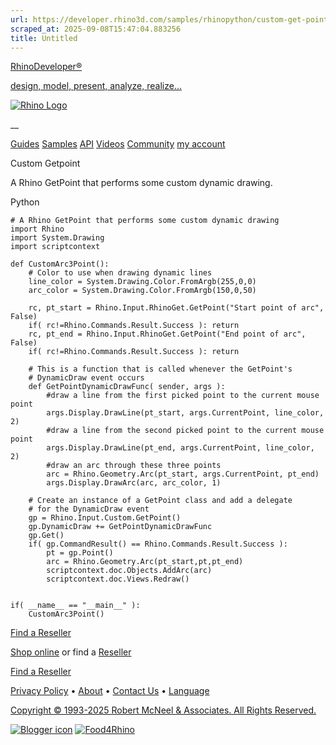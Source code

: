 ```yaml
---
url: https://developer.rhino3d.com/samples/rhinopython/custom-get-point/
scraped_at: 2025-09-08T15:47:04.883256
title: Untitled
---
```


[RhinoDeveloper®](/)

[design, model, present, analyze, realize...](/)

[![Rhino Logo](https://developer.rhino3d.com/images/rhinodevlogo.png)](/)

__

[Guides](https://developer.rhino3d.com/guides)
[Samples](https://developer.rhino3d.com/samples)
[API](https://developer.rhino3d.com/api)
[Videos](https://developer.rhino3d.com/videos)
[Community](https://discourse.mcneel.com/c/rhino-developer) [my account
](https://www.rhino3d.com/my-account/ "Manage your account, licenses, and
teams")

Custom Getpoint

A Rhino GetPoint that performs some custom dynamic drawing.

Python

    
    
    # A Rhino GetPoint that performs some custom dynamic drawing
    import Rhino
    import System.Drawing
    import scriptcontext
    
    def CustomArc3Point():
        # Color to use when drawing dynamic lines
        line_color = System.Drawing.Color.FromArgb(255,0,0)
        arc_color = System.Drawing.Color.FromArgb(150,0,50)
    
        rc, pt_start = Rhino.Input.RhinoGet.GetPoint("Start point of arc", False)
        if( rc!=Rhino.Commands.Result.Success ): return
        rc, pt_end = Rhino.Input.RhinoGet.GetPoint("End point of arc", False)
        if( rc!=Rhino.Commands.Result.Success ): return
    
        # This is a function that is called whenever the GetPoint's
        # DynamicDraw event occurs
        def GetPointDynamicDrawFunc( sender, args ):
            #draw a line from the first picked point to the current mouse point
            args.Display.DrawLine(pt_start, args.CurrentPoint, line_color, 2)
            #draw a line from the second picked point to the current mouse point
            args.Display.DrawLine(pt_end, args.CurrentPoint, line_color, 2)
            #draw an arc through these three points
            arc = Rhino.Geometry.Arc(pt_start, args.CurrentPoint, pt_end)
            args.Display.DrawArc(arc, arc_color, 1)
    
        # Create an instance of a GetPoint class and add a delegate
        # for the DynamicDraw event
        gp = Rhino.Input.Custom.GetPoint()
        gp.DynamicDraw += GetPointDynamicDrawFunc
        gp.Get()
        if( gp.CommandResult() == Rhino.Commands.Result.Success ):
            pt = gp.Point()
            arc = Rhino.Geometry.Arc(pt_start,pt,pt_end)
            scriptcontext.doc.Objects.AddArc(arc)
            scriptcontext.doc.Views.Redraw()
    
    
    if( __name__ == "__main__" ):
        CustomArc3Point()
    

[Find a Reseller](https://www.rhino3d.com/sales)

[Shop online](https://www.rhino3d.com/store) or find a
[Reseller](https://www.rhino3d.com/sales)

[Find a Reseller](https://www.rhino3d.com/sales)

[Privacy Policy](https://www.rhino3d.com/privacy) •
[About](https://www.rhino3d.com/mcneel/about) • [Contact
Us](https://www.rhino3d.com/mcneel/contact) • [
Language](https://www.rhino3d.com/language "Change to a different region or
language")

[Copyright © 1993-2025 Robert McNeel & Associates. All Rights
Reserved.](https://www.rhino3d.com/mcneel/about)

[](https://www.facebook.com/McNeelRhinoceros/)
[](https://twitter.com/bobmcneel) [](https://www.linkedin.com/groups/75313/)
[](https://www.youtube.com/user/RhinoGuide/videos) [](https://vimeo.com/rhino)
[![Blogger
icon](https://developer.rhino3d.com/images/blogger.svg)](http://blog.rhino3d.com/)
[![Food4Rhino](https://developer.rhino3d.com/images/f4r_icon_01.svg)](https://www.food4rhino.com)

